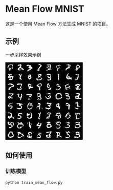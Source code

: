 # Mean Flow MNIST 

这是一个使用 Mean Flow 方法生成 MNIST 的项目。

## 示例

一步采样效果示例

![示例图片](./sample/sample.jpg)

## 如何使用

### 训练模型

```bash
python train_mean_flow.py



